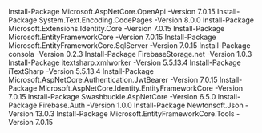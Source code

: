 Install-Package Microsoft.AspNetCore.OpenApi -Version 7.0.15
Install-Package System.Text.Encoding.CodePages -Version 8.0.0
Install-Package Microsoft.Extensions.Identity.Core -Version 7.0.15
Install-Package Microsoft.EntityFrameworkCore -Version 7.0.15
Install-Package Microsoft.EntityFrameworkCore.SqlServer -Version 7.0.15
Install-Package consola -Version 0.2.3
Install-Package FirebaseStorage.net -Version 1.0.3
Install-Package itextsharp.xmlworker -Version 5.5.13.4
Install-Package iTextSharp -Version 5.5.13.4
Install-Package Microsoft.AspNetCore.Authentication.JwtBearer -Version 7.0.15
Install-Package Microsoft.AspNetCore.Identity.EntityFrameworkCore -Version 7.0.15
Install-Package Swashbuckle.AspNetCore -Version 6.5.0
Install-Package Firebase.Auth -Version 1.0.0
Install-Package Newtonsoft.Json -Version 13.0.3
Install-Package Microsoft.EntityFrameworkCore.Tools -Version 7.0.15
